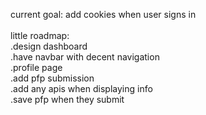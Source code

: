 current goal: add cookies when user signs in <br>
<br>
little roadmap: <br>
.design dashboard <br>
.have navbar with decent navigation <br>
.profile page <br>
  .add pfp submission <br>
  .add any apis when displaying info <br>
  .save pfp when they submit <br>

